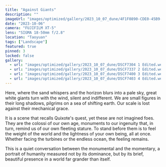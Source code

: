 ```yaml
---
title: "Against Giants"
description: ""
imageUrl: "images/optimized/gallery/2023_10_07_dune/4F1F0890-CDE0-45B9-A935-205B7496D539-19416-000010A5E5C7F07E Edited.webp" 
date: "2023-10-06"
camera: "FUJIFILM XT-5"
lens: "SIGMA 18-50mm f/2.8"
location: "Taoyuan"
tags: ["Landscape"]
featured: true
pinned: 3
locked: false
gallery:
  - url: "images/optimized/gallery/2023_10_07_dune/DSCF7304 1 Edited.webp"
  - url: "images/optimized/gallery/2023_10_07_dune/DSCF7337 2 Edited.webp"
  - url: "images/optimized/gallery/2023_10_07_dune/DSCF7400 3 Edited.webp"
  - url: "images/optimized/gallery/2023_10_07_dune/DSCF7403 4 Edited.webp"
---
```


Here, where the sand whispers and the horizon blurs into a pale sky, great white giants turn with the wind, silent and indifferent. We are small figures in their long shadows, pilgrims on a sea of shifting earth. Our scale is lost against their mechanical grace.

It is a scene that recalls Quixote's quest, yet these are not imagined foes. They are the colossi of our own age, monuments to our ingenuity that, in turn, remind us of our own fleeting stature. To stand before them is to feel the weight of the world and the lightness of your own being, all at once. Whether facing the turbines or the endless ocean, the feeling remains.

This is a quiet conversation between the monumental and the momentary, a portrait of humanity measured not by its dominance, but by its brief, beautiful presence in a world far grander than itself.

